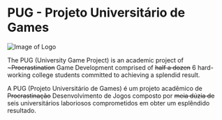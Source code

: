 # PUG - Projeto Universitário de Games
![Image of Logo](https://media.giphy.com/media/l0Iy2d2fklaXa1ies/giphy.gif)

The PUG (University Game Project) is an academic project of ~~~Procrastination~~ Game Development comprised of ~~half a dozen~~ 6 hard-working college students committed to achieving a splendid result.

A PUG (Projeto Universitário de Games) é um projeto acadêmico de ~~Procrastinação~~ Desenvolvimento de Jogos composto por ~~meia dúzia de~~ seis universitários laboriosos comprometidos em obter um esplêndido resultado.

